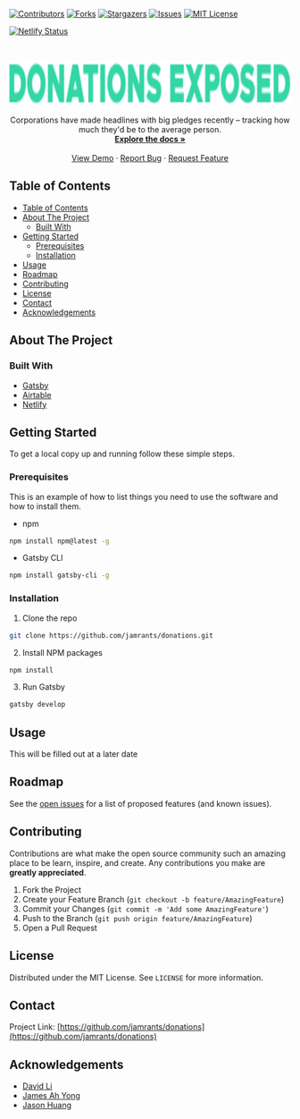 <!--
*** Thanks for checking out this README Template. If you have a suggestion that would
*** make this better, please fork the donations and create a pull request or simply open
*** an issue with the tag "enhancement".
*** Thanks again! Now go create something AMAZING! :D
***
***
***
*** To avoid retyping too much info. Do a search and replace for the following:
*** jamrants, donations, twitter_handle, email
-->

<!-- PROJECT SHIELDS -->
<!--
*** I'm using markdown "reference style" links for readability.
*** Reference links are enclosed in brackets [ ] instead of parentheses ( ).
*** See the bottom of this document for the declaration of the reference variables
*** for contributors-url, forks-url, etc. This is an optional, concise syntax you may use.
*** https://www.markdownguide.org/basic-syntax/#reference-style-links
-->

[![Contributors][contributors-shield]][contributors-url]
[![Forks][forks-shield]][forks-url]
[![Stargazers][stars-shield]][stars-url]
[![Issues][issues-shield]][issues-url]
[![MIT License][license-shield]][license-url]

<!-- [![LinkedIn][linkedin-shield]][linkedin-url] -->

[![Netlify Status][netlify-shield]][netlify-url]

<!-- PROJECT LOGO -->
<br />
<p align="center">
  <a href="https://github.com/jamrants/donations">
    <img src="images/logo.svg" alt="Logo" height="80">
  </a>

  <!-- <h3 align="center">Donations Exposed</h3> -->

  <p align="center">
    Corporations have made headlines with big pledges recently – tracking how much they'd be to the average person.
    <br />
    <a href="https://github.com/jamrants/donations"><strong>Explore the docs »</strong></a>
    <br />
    <br />
    <a href="https://donations-exposed.netlify.app/">View Demo</a>
    ·
    <a href="https://github.com/jamrants/donations/issues">Report Bug</a>
    ·
    <a href="https://github.com/jamrants/donations/issues">Request Feature</a>
  </p>
</p>

<!-- TABLE OF CONTENTS -->

## Table of Contents

- [Table of Contents](#table-of-contents)
- [About The Project](#about-the-project)
  - [Built With](#built-with)
- [Getting Started](#getting-started)
  - [Prerequisites](#prerequisites)
  - [Installation](#installation)
- [Usage](#usage)
- [Roadmap](#roadmap)
- [Contributing](#contributing)
- [License](#license)
- [Contact](#contact)
- [Acknowledgements](#acknowledgements)

<!-- ABOUT THE PROJECT -->

## About The Project

<!-- [![Product Name Screen Shot][product-screenshot]](https://example.com)

Here's a blank template to get started:
**To avoid retyping too much info. Do a search and replace with your text editor for the following:**
`jamrants`, `donations`, `twitter_handle`, `email` -->

### Built With

- [Gatsby](https://www.gatsbyjs.org/)
- [Airtable](https://airtable.com/)
- [Netlify](https://www.netlify.com/)

<!-- GETTING STARTED -->

## Getting Started

To get a local copy up and running follow these simple steps.

### Prerequisites

This is an example of how to list things you need to use the software and how to install them.

- npm

```sh
npm install npm@latest -g
```

- Gatsby CLI

```sh
npm install gatsby-cli -g
```

### Installation

1. Clone the repo

```sh
git clone https://github.com/jamrants/donations.git
```

2. Install NPM packages

```sh
npm install
```

3. Run Gatsby

```sh
gatsby develop
```

<!-- USAGE EXAMPLES -->

## Usage

This will be filled out at a later date

<!-- Use this space to show useful examples of how a project can be used. Additional screenshots, code examples and demos work well in this space. You may also link to more resources.

_For more examples, please refer to the [Documentation](https://example.com)_ -->

<!-- ROADMAP -->

## Roadmap

See the [open issues](https://github.com/jamrants/donations/issues) for a list of proposed features (and known issues).

<!-- CONTRIBUTING -->

## Contributing

Contributions are what make the open source community such an amazing place to be learn, inspire, and create. Any contributions you make are **greatly appreciated**.

1. Fork the Project
2. Create your Feature Branch (`git checkout -b feature/AmazingFeature`)
3. Commit your Changes (`git commit -m 'Add some AmazingFeature'`)
4. Push to the Branch (`git push origin feature/AmazingFeature`)
5. Open a Pull Request

<!-- LICENSE -->

## License

Distributed under the MIT License. See `LICENSE` for more information.

<!-- CONTACT -->

## Contact

<!-- Your Name - [@twitter_handle](https://twitter.com/twitter_handle) - email -->

Project Link: [https://github.com/jamrants/donations](https://github.com/jamrants/donations)

<!-- ACKNOWLEDGEMENTS -->

## Acknowledgements

- [David Li](https://github.com/davidli3100)
- [James Ah Yong](https://github.com/RetroCraft)
- [Jason Huang](https://github.com/jhthenerd)

<!-- MARKDOWN LINKS & IMAGES -->
<!-- https://www.markdownguide.org/basic-syntax/#reference-style-links -->

[contributors-shield]: https://img.shields.io/github/contributors/jamrants/donations.svg?style=flat-square
[contributors-url]: https://github.com/jamrants/donations/graphs/contributors
[forks-shield]: https://img.shields.io/github/forks/jamrants/donations.svg?style=flat-square
[forks-url]: https://github.com/jamrants/donations/network/members
[stars-shield]: https://img.shields.io/github/stars/jamrants/donations.svg?style=flat-square
[stars-url]: https://github.com/jamrants/donations/stargazers
[issues-shield]: https://img.shields.io/github/issues/jamrants/donations.svg?style=flat-square
[issues-url]: https://github.com/jamrants/donations/issues
[license-shield]: https://img.shields.io/github/license/jamrants/donations.svg?style=flat-square
[license-url]: https://github.com/jamrants/donations/blob/master/LICENSE.txt
[linkedin-shield]: https://img.shields.io/badge/-LinkedIn-black.svg?style=flat-square&logo=linkedin&colorB=555
[linkedin-url]: https://linkedin.com/in/othneildrew
[netlify-shield]: https://api.netlify.com/api/v1/badges/db8a0d31-93d9-4c42-9b7b-70891b36f31d/deploy-status
[netlify-url]: https://app.netlify.com/sites/donations-exposed/deploys
[product-screenshot]: images/screenshot.png
